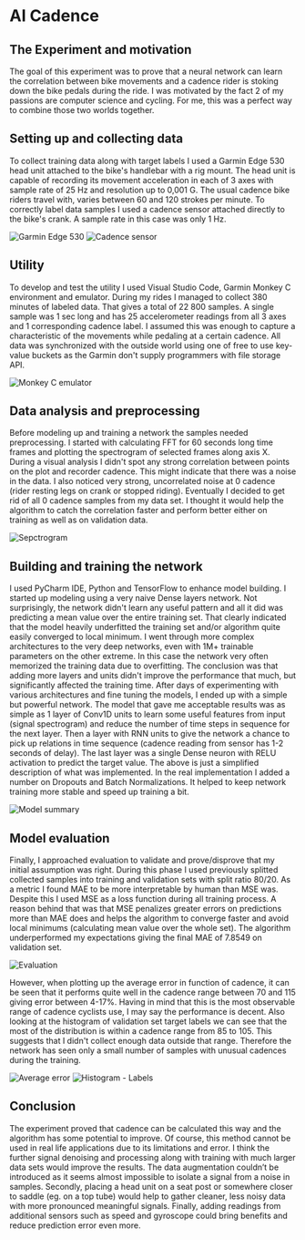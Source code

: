 # AI Cadence
## The Experiment and motivation
The goal of this experiment was to prove that a neural network can learn the correlation between bike movements and a cadence rider is stoking down the bike pedals during the ride. I was motivated by the fact 2 of my passions are computer science and cycling. For me, this was a perfect way to combine those two worlds together.
 ## Setting up and collecting data
 To collect training data along with target labels I used a Garmin Edge 530 head unit attached to the bike's handlebar with a rig mount. The head unit is capable of recording its movement acceleration in each of 3 axes with sample rate of 25 Hz and resolution up to 0,001 G. The usual cadence bike riders travel with, varies between 60 and 120 strokes per minute. To correctly label data samples I used a cadence sensor attached directly to the bike's crank. A sample rate in this case was only 1 Hz. 
 
![Garmin Edge 530](https://raw.githubusercontent.com/lukaszszydlowski/ai-cadence/main/pictures/Garmin%20Edge%20530.jpg)
![Cadence sensor](https://raw.githubusercontent.com/lukaszszydlowski/ai-cadence/main/pictures/Cadence%20sensor.jpg)
## Utility 
To develop and test the utility I used Visual Studio Code, Garmin Monkey C environment and emulator. During my rides I managed to collect 380 minutes of labeled data. That gives a total of 22 800 samples. A single sample was 1 sec long and has 25 accelerometer readings from all 3 axes and 1 corresponding cadence label. I assumed this was enough to capture a characteristic of the movements while pedaling at a certain cadence. All data was synchronized with the outside world using one of free to use key-value buckets as the Garmin don't supply programmers with file storage API.

![Monkey C emulator](https://raw.githubusercontent.com/lukaszszydlowski/ai-cadence/main/pictures/Monkey%20C%20emulator.png)
## Data analysis and preprocessing
Before modeling up and training a network the samples needed preprocessing. I started with calculating FFT for 60 seconds long time frames and plotting the spectrogram of selected frames along axis X. During a visual analysis I didn't spot any strong correlation between points on the plot and recorder cadence. This might indicate that there was a noise in the data. I also noticed very strong, uncorrelated noise at 0 cadence (rider resting legs on crank or stopped riding). Eventually I decided to get rid of all 0 cadence samples from my data set. I thought it would help the algorithm to catch the correlation faster and perform better either on training as well as on validation data. 

![Sepctrogram](https://raw.githubusercontent.com/lukaszszydlowski/ai-cadence/main/pictures/example%20spectrogram.jpg)
## Building and training the network
I used PyCharm IDE, Python and TensorFlow to enhance model building. I started up modeling using a very naive Dense layers network. Not surprisingly, the network didn't learn any useful pattern and all it did was predicting a mean value over the entire training set. That clearly indicated that the model heavily underfitted the training set and/or algorithm quite easily converged to local minimum. I went through more complex architectures to the very deep networks, even with 1M+ trainable parameters on the other extreme. In this case the network very often memorized the training data due to overfitting. The conclusion was that adding more layers and units didn't improve the performance that much, but significantly affected the training time. After days of experimenting with various architectures and fine tuning the models, I ended up with a simple but powerful network. The model that gave me acceptable results was as simple as 1 layer of Conv1D units to learn some useful features from input (signal spectrogram) and reduce the number of time steps in sequence for the next layer. Then a layer with RNN units to give the network a chance to pick up relations in time sequence (cadence reading from sensor has 1-2 seconds of delay). The last layer was a single Dense neuron with RELU activation to predict the target value. The above is just a simplified description of what was implemented. In the real implementation I added a number on Dropouts and Batch Normalizations. It helped to keep network training more stable and speed up training a bit. 

![Model summary](https://raw.githubusercontent.com/lukaszszydlowski/ai-cadence/main/pictures/model%20summary.png)
## Model evaluation
Finally, I approached evaluation to validate and prove/disprove that my initial assumption was right. During this phase I used previously splitted collected samples into training and validation sets with split ratio 80/20. As a metric I found MAE to be more interpretable by human than MSE was. Despite this I used MSE as a loss function during all training process. A reason behind that was that MSE penalizes greater errors on predictions more than MAE does and helps the algorithm to converge faster and avoid local minimums (calculating mean value over the whole set). The algorithm underperformed my expectations giving the final MAE of 7.8549 on validation set. 

![Evaluation](https://raw.githubusercontent.com/lukaszszydlowski/ai-cadence/main/pictures/evaluation.png)

However, when plotting up the average error in function of cadence, it can be seen that it performs quite well in the cadence range between 70 and 115 giving error between 4-17%. Having in mind that this is the most observable range of cadence cyclists use, I may say the performance is decent. Also looking at the histogram of validation set target labels we can see that the most of the distribution is within a cadence range from 85 to 105. This suggests that I didn't collect enough data outside that range. Therefore the network has seen only a small number of samples with unusual cadences during the training.

![Average error](https://raw.githubusercontent.com/lukaszszydlowski/ai-cadence/main/pictures/average%20error.jpg)
![Histogram - Labels](https://raw.githubusercontent.com/lukaszszydlowski/ai-cadence/main/pictures/histogram%20-%20labels.jpg)
## Conclusion
The experiment proved that cadence can be calculated this way and the algorithm has some potential to improve. Of course, this method cannot be used in real life applications due to its limitations and error. I think the further signal denoising and processing along with training with much larger data sets would improve the results. The data augmentation couldn’t be introduced as it seems almost impossible to isolate a signal from a noise in samples. Secondly, placing a head unit on a seat post or somewhere closer to saddle (eg. on a top tube) would help to gather cleaner, less noisy data with more pronounced meaningful signals. Finally, adding readings from additional sensors such as speed and gyroscope could bring benefits and reduce prediction error even more. 
